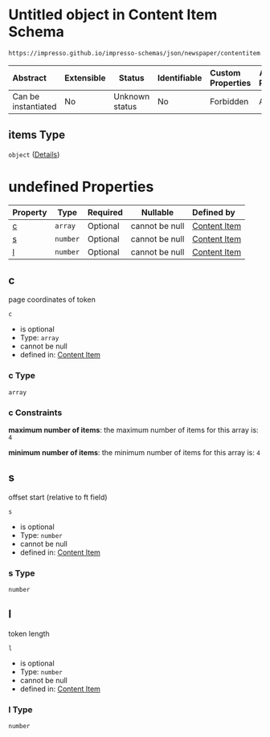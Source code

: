 # Untitled object in Content Item Schema

```txt
https://impresso.github.io/impresso-schemas/json/newspaper/contentitem.schema.json#/properties/ppreb/items/properties/t/items
```




| Abstract            | Extensible | Status         | Identifiable | Custom Properties | Additional Properties | Access Restrictions | Defined In                                                                         |
| :------------------ | ---------- | -------------- | ------------ | :---------------- | --------------------- | ------------------- | ---------------------------------------------------------------------------------- |
| Can be instantiated | No         | Unknown status | No           | Forbidden         | Allowed               | none                | [contentitem.schema.json\*](../out/contentitem.schema.json "open original schema") |

## items Type

`object` ([Details](contentitem-properties-ppreb-items-properties-t-items.md))

# undefined Properties

| Property | Type     | Required | Nullable       | Defined by                                                                                                                                                                                                                              |
| :------- | -------- | -------- | -------------- | :-------------------------------------------------------------------------------------------------------------------------------------------------------------------------------------------------------------------------------------- |
| [c](#c)  | `array`  | Optional | cannot be null | [Content Item](contentitem-properties-ppreb-items-properties-t-items-properties-c.md "https&#x3A;//impresso.github.io/impresso-schemas/json/newspaper/contentitem.schema.json#/properties/ppreb/items/properties/t/items/properties/c") |
| [s](#s)  | `number` | Optional | cannot be null | [Content Item](contentitem-properties-ppreb-items-properties-t-items-properties-s.md "https&#x3A;//impresso.github.io/impresso-schemas/json/newspaper/contentitem.schema.json#/properties/ppreb/items/properties/t/items/properties/s") |
| [l](#l)  | `number` | Optional | cannot be null | [Content Item](contentitem-properties-ppreb-items-properties-t-items-properties-l.md "https&#x3A;//impresso.github.io/impresso-schemas/json/newspaper/contentitem.schema.json#/properties/ppreb/items/properties/t/items/properties/l") |

## c

page coordinates of token


`c`

-   is optional
-   Type: `array`
-   cannot be null
-   defined in: [Content Item](contentitem-properties-ppreb-items-properties-t-items-properties-c.md "https&#x3A;//impresso.github.io/impresso-schemas/json/newspaper/contentitem.schema.json#/properties/ppreb/items/properties/t/items/properties/c")

### c Type

`array`

### c Constraints

**maximum number of items**: the maximum number of items for this array is: `4`

**minimum number of items**: the minimum number of items for this array is: `4`

## s

offset start (relative to ft field)


`s`

-   is optional
-   Type: `number`
-   cannot be null
-   defined in: [Content Item](contentitem-properties-ppreb-items-properties-t-items-properties-s.md "https&#x3A;//impresso.github.io/impresso-schemas/json/newspaper/contentitem.schema.json#/properties/ppreb/items/properties/t/items/properties/s")

### s Type

`number`

## l

token length


`l`

-   is optional
-   Type: `number`
-   cannot be null
-   defined in: [Content Item](contentitem-properties-ppreb-items-properties-t-items-properties-l.md "https&#x3A;//impresso.github.io/impresso-schemas/json/newspaper/contentitem.schema.json#/properties/ppreb/items/properties/t/items/properties/l")

### l Type

`number`
